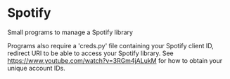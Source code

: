 # Spotify
Small programs to manage a Spotify library

Programs also require a 'creds.py' file containing your Spotify client ID, redirect URI to be able to access your Spotify library.
See https://www.youtube.com/watch?v=3RGm4jALukM for how to obtain your unique account IDs.
